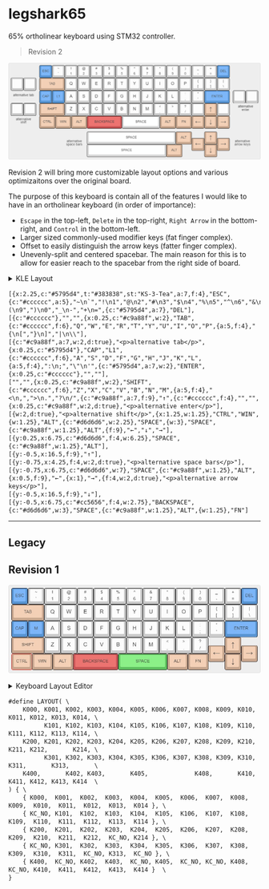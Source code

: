 # legshark65

65% ortholinear keyboard using STM32 controller.

> Revision 2

![keyboard-layout Rev2](images/keyboard-layout_rev2.png)

Revision 2 will bring more customizable layout options and various optimizaitons over the original board.

The purpose of this keyboard is contain all of the features I would like to have in an ortholinear keyboard (in order of importance):

- `Escape` in the top-left, `Delete` in the top-right, `Right Arrow` in the bottom-right, and `Control` in the bottom-left.
- Larger sized commonly-used modifier keys (fat finger complex).
- Offset to easily distinguish the arrow keys (fatter finger complex).
- Unevenly-split and centered spacebar. The main reason for this is to allow for easier reach to the spacebar from the right side of board. 

<details>
  <summary>KLE Layout</summary>

	[{x:2.25,c:"#5795d4",t:"#383838",st:"KS-3-Tea",a:7,f:4},"ESC",{c:"#cccccc",a:5},"~\n`","!\n1","@\n2","#\n3","$\n4","%\n5","^\n6","&\n7","*\n8","(\n9",")\n0","_\n-","+\n=",{c:"#5795d4",a:7},"DEL"],
	[{c:"#cccccc"},"","",{x:0.25,c:"#c9a88f",w:2},"TAB",{c:"#cccccc",f:6},"Q","W","E","R","T","Y","U","I","O","P",{a:5,f:4},"{\n[","}\n]","|\n\\"],
	[{c:"#c9a88f",a:7,w:2,d:true},"<p>alternative tab</p>",{x:0.25,c:"#5795d4"},"CAP","L1",{c:"#cccccc",f:6},"A","S","D","F","G","H","J","K","L",{a:5,f:4},":\n;","\"\n'",{c:"#5795d4",a:7,w:2},"ENTER",{x:0.25,c:"#cccccc"},"",""],
	["","",{x:0.25,c:"#c9a88f",w:2},"SHIFT",{c:"#cccccc",f:6},"Z","X","C","V","B","N","M",{a:5,f:4},"<\n,",">\n.","?\n/",{a:7},"",{c:"#c9a88f",f:9},"↑",{c:"#cccccc",f:4},"",{x:0.25,c:"#c9a88f",w:2,d:true},"<p>alternative enter</p>"],
	[{w:2,d:true},"<p>alternative shift</p>",{x:0.25,w:1.25},"CTRL",{w:1.25},"WIN",{w:1.25},"ALT",{c:"#cc5656",w:2.75},"BACKSPACE",{c:"#d6d6d6",w:3},"SPACE",{c:"#c9a88f",w:1.25},"ALT",{w:1.25},"FN",{f:9},"←","↓","→"],
	[{y:0.25,x:6,c:"#d6d6d6",f:4,w:7},"SPACE",{c:"#c9a88f",w:1.25},"ALT",{x:1,f:9},"↑"],
	[{y:-0.5,x:4,f:4,w:2,d:true},"<p>alternative space bars</p>",{x:8.25,f:9},"←",{x:1},"→",{f:4,w:2,d:true},"<p>alternative arrow keys</p>"],
	[{y:-0.5,x:6,c:"#d6d6d6",w:6.25},"SPACE",{c:"#c9a88f",w:1.25},"ALT",{x:1.75,f:9},"↓"]
</details>

```
[{x:2.25,c:"#5795d4",t:"#383838",st:"KS-3-Tea",a:7,f:4},"ESC",{c:"#cccccc",a:5},"~\n`","!\n1","@\n2","#\n3","$\n4","%\n5","^\n6","&\n7","*\n8","(\n9",")\n0","_\n-","+\n=",{c:"#5795d4",a:7},"DEL"],
[{c:"#cccccc"},"","",{x:0.25,c:"#c9a88f",w:2},"TAB",{c:"#cccccc",f:6},"Q","W","E","R","T","Y","U","I","O","P",{a:5,f:4},"{\n[","}\n]","|\n\\"],
[{c:"#c9a88f",a:7,w:2,d:true},"<p>alternative tab</p>",{x:0.25,c:"#5795d4"},"CAP","L1",{c:"#cccccc",f:6},"A","S","D","F","G","H","J","K","L",{a:5,f:4},":\n;","\"\n'",{c:"#5795d4",a:7,w:2},"ENTER",{x:0.25,c:"#cccccc"},"",""],
["","",{x:0.25,c:"#c9a88f",w:2},"SHIFT",{c:"#cccccc",f:6},"Z","X","C","V","B","N","M",{a:5,f:4},"<\n,",">\n.","?\n/",{c:"#c9a88f",a:7,f:9},"↑",{c:"#cccccc",f:4},"","",{x:0.25,c:"#c9a88f",w:2,d:true},"<p>alternative enter</p>"],
[{w:2,d:true},"<p>alternative shift</p>",{x:1.25,w:1.25},"CTRL","WIN",{w:1.25},"ALT",{c:"#d6d6d6",w:2.25},"SPACE",{w:3},"SPACE",{c:"#c9a88f",w:1.25},"ALT",{f:9},"←","↓","→"],
[{y:0.25,x:6.75,c:"#d6d6d6",f:4,w:6.25},"SPACE",{c:"#c9a88f",w:1.25},"ALT"],
[{y:-0.5,x:16.5,f:9},"↑"],
[{y:-0.75,x:4.25,f:4,w:2,d:true},"<p>alternative space bars</p>"],
[{y:-0.75,x:6.75,c:"#d6d6d6",w:7},"SPACE",{c:"#c9a88f",w:1.25},"ALT",{x:0.5,f:9},"←",{x:1},"→",{f:4,w:2,d:true},"<p>alternative arrow keys</p>"],
[{y:-0.5,x:16.5,f:9},"↓"],
[{y:-0.5,x:6.75,c:"#cc5656",f:4,w:2.75},"BACKSPACE",{c:"#d6d6d6",w:3},"SPACE",{c:"#c9a88f",w:1.25},"ALT",{w:1.25},"FN"]
```

---
## Legacy
## Revision 1

![keyboard-layout](images/keyboard-layout-v2.2.jpg)

<details>
  <summary>Keyboard Layout Editor</summary>

	[{c:"#5795d4",t:"#383838",st:"KS-3-Tea",a:7,f:4},"ESC",{c:"#cccccc",a:5},"~\n`","!\n1","@\n2","#\n3","$\n4","%\n5","^\n6","&\n7","*\n8","(\n9",")\n0","_\n-","+\n=",{c:"#5795d4",a:7},"DEL"],
	[{c:"#c9a88f",w:2},"TAB",{c:"#cccccc",f:6},"Q","W","E","R","T","Y","U","I","O","P",{a:5,f:4},"{\n[","}\n]","|\n\\"],
	[{c:"#5795d4",a:7},"CAP","M",{c:"#cccccc",f:6},"A","S","D","F","G","H","J","K","L",{a:5,f:4},":\n;","\"\n'",{c:"#5795d4",a:7,w:2},"ENTER"],
	[{c:"#c9a88f",w:2},"SHIFT",{c:"#cccccc",f:6},"Z","X","C","V","B","N","M",{a:5,f:4},"<\n,",">\n.","?\n/",{x:1,c:"#c9a88f",a:7,f:9},"↑"],
	[{y:-0.5,x:12},"←",{x:1},"→"],
	[{y:-0.5,f:4,w:1.25},"CTRL",{w:1.25},"WIN",{w:1.25},"ALT",{c:"#cc5656",w:2.75},"BACKSPACE",{c:"#60c560",w:3},"SPACE",{c:"#c9a88f",w:1.25},"ALT",{w:1.25},"FN",{x:1,f:9},"↓"]
</details>



```
#define LAYOUT( \
	K000, K001, K002, K003, K004, K005, K006, K007, K008, K009, K010, K011, K012, K013, K014, \
	      K101, K102, K103, K104, K105, K106, K107, K108, K109, K110, K111, K112, K113, K114, \
	K200, K201, K202, K203, K204, K205, K206, K207, K208, K209, K210, K211, K212,       K214, \
	      K301, K302, K303, K304, K305, K306, K307, K308, K309, K310, K311,       K313,       \
	K400,       K402, K403,       K405,             K408,       K410, K411, K412, K413, K414  \
) { \
	{ K000,  K001,  K002,  K003,  K004,  K005,  K006,  K007,  K008,  K009,  K010,  K011,  K012,  K013,  K014 }, \
	{ KC_NO, K101,  K102,  K103,  K104,  K105,  K106,  K107,  K108,  K109,  K110,  K111,  K112,  K113,  K114 }, \
	{ K200,  K201,  K202,  K203,  K204,  K205,  K206,  K207,  K208,  K209,  K210,  K211,  K212,  KC_NO, K214 }, \
	{ KC_NO, K301,  K302,  K303,  K304,  K305,  K306,  K307,  K308,  K309,  K310,  K311,  KC_NO, K313,  KC_NO }, \
	{ K400,  KC_NO, K402,  K403,  KC_NO, K405,  KC_NO, KC_NO, K408,  KC_NO, K410,  K411,  K412,  K413,  K414 }  \
}
```
